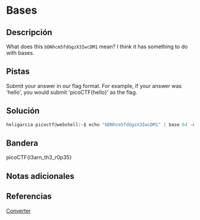 # Bases

## Descripción
What does this `bDNhcm5fdGgzX3IwcDM1` mean? I think it has something to do with bases.

## Pistas
Submit your answer in our flag format. For example, if your answer was 'hello', you would submit 'picoCTF{hello}' as the flag.

## Solución
```python
heligarcia-picoctf@webshell:~$ echo "bDNhcm5fdGgzX3IwcDM1" | base 64 -d
```

## Bandera
picoCTF{l3arn_th3_r0p35}

## Notas adicionales


## Referencias
[Converter](https://www.rapidtables.com/convert/number/hex-to-decimal.html)
